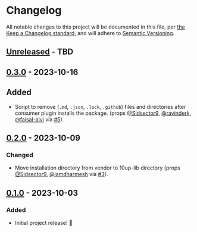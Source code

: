 # Changelog

All notable changes to this project will be documented in this file, per [the Keep a Changelog standard](http://keepachangelog.com/), and will adhere to [Semantic Versioning](https://semver.org/spec/v2.0.0.html).

## [Unreleased] - TBD

## [0.3.0] - 2023-10-16

## Added
- Script to remove (`.md`, `.json`, `.lock`, `.github`) files and directories after consumer plugin installs the package. (props [@Sidsector9](https://github.com/Sidsector9), [@ravinderk](https://github.com/ravinderk), [@faisal-alvi](https://github.com/faisal-alvi) via [#5](https://github.com/10up/wp-compat-validation-tool/pull/5)).

## [0.2.0] - 2023-10-09

### Changed
- Move installation directory from vendor to 10up-lib directory (props [@Sidsector9](https://github.com/Sidsector9), [@iamdharmesh](https://github.com/iamdharmesh) via [#3](https://github.com/10up/wp-compat-validation-tool/pull/3)).

## [0.1.0] - 2023-10-03

### Added
- Initial project release! 🎉

[Unreleased]: https://github.com/10up/wp-compat-validation-tool/compare/trunk...develop
[0.3.0]: https://github.com/10up/wp-compat-validation-tool/compare/0.2.0..0.3.0
[0.2.0]: https://github.com/10up/wp-compat-validation-tool/compare/0.1.0..0.2.0
[0.1.0]: https://github.com/10up/wp-compat-validation-tool/releases/tag/0.1.0
